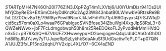 $START$pMH47NK6Oh20I776ZiN3JXpPZgT4m1LXVbj6/iJ0iYUmDizr941Ds2UlMYjCbyReES+EXSmCbHyDdKnzKc2Ag23W843nbatB0LWmwbV6RtzsRe9BfxLD/Z0Oov8pTE/79iR8yrPewI9Ncx7JklJvIFdhYk71pU66GqvyxsQ7rSJWfqDcjd5cz57xm0aXLo4waaP6GPablgsoSVNBfose34iZbuWgI4XxgJlpS8RsL3+8QWZeNWwx+jbF7FcLdrngobwph50h8m25ReEDQkoFL2yPvddMrMmlHVdQnSx5z+pB79Xd/Q+6ZVbUFZXHwweypqHO2ueqjogeeQ4qUdI4CAbGnGhDOhd8iRgJRJYJwy7yTUJupeRpSzLykhkSdaAkuSf3UdGsctiwTePL0T+p07QiNA1JUJZ3fxLP15no2dqhUYV2xipL4XLfO7+6CX4s$END$